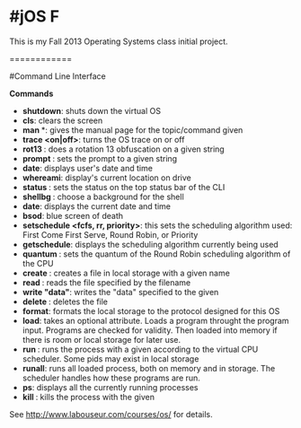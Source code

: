 #jOS F
============

This is my Fall 2013 Operating Systems class initial project.

============

#Command Line Interface

**Commands**

- **shutdown**: shuts down the virtual OS
- **cls**: clears the screen
- **man <topic>***: gives the manual page for the topic/command given
- **trace <on|off>**: turns the OS trace on or off
- **rot13 <string>**: does a rotation 13 obfuscation on a given string
- **prompt <string>**: sets the prompt to a given string
- **date**: displays user's date and time
- **whereami**: display's current location on drive
- **status <string>**: sets the status on the top status bar of the CLI
- **shellbg <string>**: choose a background for the shell
- **date**: displays the current date and time
- **bsod**: blue screen of death
- **setschedule <fcfs, rr, priority>**: this sets the scheduling algorithm used: First Come First Serve, Round Robin, or Priority
- **getschedule**: displays the scheduling algorithm currently being used
- **quantum <int>**: sets the quantum of the Round Robin scheduling algorithm of the CPU
- **create <filename>**: creates a file in local storage with a given name
- **read <filename>**: reads the file specified by the filename
- **write <filename> "data"**: writes the "data" specified to the given <filename>
- **delete <filename>**: deletes the file
- **format**: formats the local storage to the protocol designed for this OS
- **load**: takes an optional <priority> attribute. Loads a program throught the program input. Programs are checked for validity. Then loaded into memory if there is room or local storage for later use.
- **run <pid>**: runs the process with a given <pid> according to the virtual CPU scheduler. Some pids may exist in local storage
- **runall**: runs all loaded process, both on memory and in storage. The scheduler handles how these programs are run.
- **ps**: displays all the currently running processes
- **kill <pid>**: kills the process with the given <pid>







See http://www.labouseur.com/courses/os/ for details.
